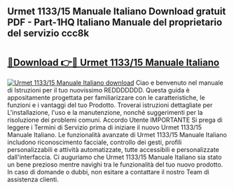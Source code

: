 ## Urmet 1133/15 Manuale Italiano Download gratuit PDF - Part-1HQ Italiano Manuale del proprietario del servizio ccc8k

# <h2><a href="http://dfbbax.blite.top/?on=Urmet+1133%2f15+Manuale+Italiano">🔗Download 👉🔴 Urmet 1133/15 Manuale Italiano</a></h2>

[![Urmet 1133/15 Manuale Italiano download](https://i.imgur.com/lujVjoI.png)](http://dfbbax.blite.top/?on=Urmet+1133%2f15+Manuale+Italiano)
Ciao e benvenuto nel manuale di Istruzioni per il tuo nuovissimo REDDDDDDD. Questa guida è appositamente progettata per familiarizzare con le caratteristiche, le funzioni e i vantaggi del tuo Prodotto. Troverai istruzioni dettagliate per L'installazione, l'uso e la manutenzione, nonché suggerimenti per la risoluzione dei problemi comuni. Accordo Utente IMPORTANTE Si prega di leggere i Termini di Servizio prima di iniziare il nuovo Urmet 1133/15 Manuale Italiano. Le funzionalità avanzate di Urmet 1133/15 Manuale Italiano includono riconoscimento facciale, controllo dei gesti, profili personalizzabili e attività automatizzate, tutte accessibili e personalizzate dall'interfaccia. Ci auguriamo che Urmet 1133/15 Manuale Italiano sia stato un bene prezioso mentre navighi tra le funzionalità del tuo nuovo prodotto. In caso di domande o dubbi, non esitare a contattare il nostro Team di assistenza clienti.
